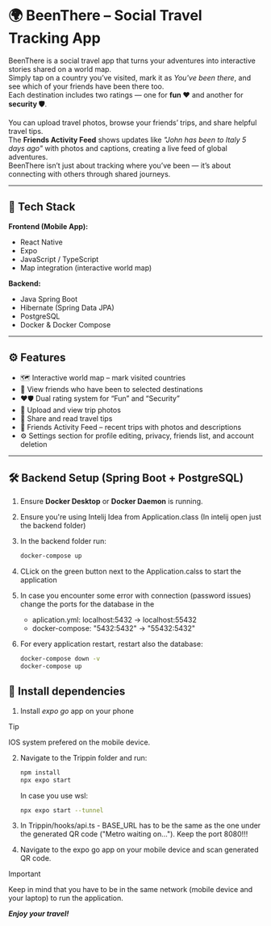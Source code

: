 # 🌍 BeenThere – Social Travel Tracking App

BeenThere is a social travel app that turns your adventures into interactive stories shared on a world map.  
Simply tap on a country you’ve visited, mark it as *You've been there*, and see which of your friends have been there too.  
Each destination includes two ratings — one for **fun ❤️** and another for **security 🛡️**.  

You can upload travel photos, browse your friends’ trips, and share helpful travel tips.  
The **Friends Activity Feed** shows updates like *"John has been to Italy 5 days ago"* with photos and captions, creating a live feed of global adventures.  
BeenThere isn’t just about tracking where you’ve been — it’s about connecting with others through shared journeys.

---

## 🚀 Tech Stack

**Frontend (Mobile App):**
- React Native  
- Expo  
- JavaScript / TypeScript  
- Map integration (interactive world map)  

**Backend:**
- Java Spring Boot  
- Hibernate (Spring Data JPA)  
- PostgreSQL  
- Docker & Docker Compose  

---

## ⚙️ Features

- 🗺️ Interactive world map – mark visited countries  
- 👥 View friends who have been to selected destinations  
- ❤️🛡️ Dual rating system for “Fun” and “Security”  
- 📸 Upload and view trip photos  
- 💬 Share and read travel tips  
- 📰 Friends Activity Feed – recent trips with photos and descriptions  
- ⚙️ Settings section for profile editing, privacy, friends list, and account deletion  

---

## 🛠️ Backend Setup (Spring Boot + PostgreSQL)

1. Ensure **Docker Desktop** or **Docker Daemon** is running.
2. Ensure you're using Intelij Idea from Application.class
(In intelij open just the backend folder)
3. In the backend folder run:
   ```bash
   docker-compose up
   ```
4. CLick on the green button next to the Application.calss to start the application
5. In case you encounter some error with connection (password issues) change the ports for the database in the
      - aplication.yml: localhost:5432 -> localhost:55432
      - docker-compose: "5432:5432" -> "55432:5432"
6. For every application restart, restart also the database:

   ```bash
   docker-compose down -v
   docker-compose up
   ```

## 📱 Install dependencies 
1. Install *expo go* app on your phone
> [!TIP]
> IOS system prefered on the mobile device.
2. Navigate to the Trippin folder and run:

   ```bash
   npm install
   npx expo start
   ```

   In case you use wsl:
   ```bash
   npx expo start --tunnel
   ```
3. In Trippin/hooks/api.ts - BASE_URL has to be the same as the one under the generated QR code ("Metro waiting on..."). Keep the port 8080!!!
4. Navigate to the expo go app on your mobile device and scan generated QR code.
> [!IMPORTANT]
> Keep in mind that you have to be in the same network (mobile device and your laptop) to run the application.

***Enjoy your travel!***
